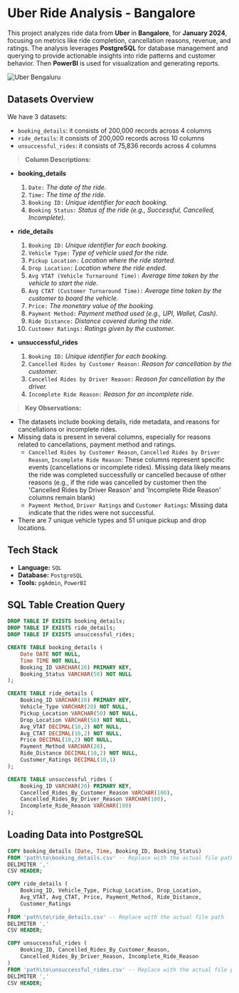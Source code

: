 # Uber Ride Analysis - Bangalore

This project analyzes ride data from **Uber** in **Bangalore**, for **January 2024**, focusing on metrics like ride completion, cancellation reasons, revenue, and ratings. The analysis leverages **PostgreSQL** for database management and querying to provide actionable insights into ride patterns and customer behavior. Then **PowerBI** is used for visualization and generating reports.

![Uber Bengaluru](https://github.com/user-attachments/assets/77998053-4ac7-4cd4-a413-d2d2e13d2fc8)

## Datasets Overview

We have 3 datasets:
- `booking_details`: it consists of 200,000 records across 4 columns
- `ride_details`: it consists of 200,000 records across 10 columns
- `unsuccessful_rides`: it consists of 75,836 records across 4 columns

> **Column Descriptions:**

- **booking_details**

	1. `Date:` _The date of the ride._
	2. `Time:` _The time of the ride._
	3. `Booking ID:` _Unique identifier for each booking._
	4. `Booking Status:` _Status of the ride (e.g., Successful, Cancelled, Incomplete)._

- **ride_details**

	1. `Booking ID:` _Unique identifier for each booking._
 	2. `Vehicle Type:` _Type of vehicle used for the ride._
	3. `Pickup Location:` _Location where the ride started._
	4. `Drop Location:` _Location where the ride ended._
	5. `Avg VTAT (Vehicle Turnaround Time):` _Average time taken by the vehicle to start the ride._
	6. `Avg CTAT (Customer Turnaround Time):` _Average time taken by the customer to board the vehicle._
	7. `Price:` _The monetary value of the booking._
	8. `Payment Method:` _Payment method used (e.g., UPI, Wallet, Cash)._
	9. `Ride Distance:` _Distance covered during the ride._
	10. `Customer Ratings:` _Ratings given by the customer._

- **unsuccessful_rides**
	1. `Booking ID:` _Unique identifier for each booking._
  	2. `Cancelled Rides by Customer Reason:` _Reason for cancellation by the customer._
	3. `Cancelled Rides by Driver Reason:` _Reason for cancellation by the driver._
	4. `Incomplete Ride Reason:` _Reason for an incomplete ride._

> **Key Observations:**

- The datasets include booking details, ride metadata, and reasons for cancellations or incomplete rides.
- Missing data is present in several columns, especially for reasons related to cancellations, payment method and ratings.
  - `Cancelled Rides by Customer Reason`, `Cancelled Rides by Driver Reason`, `Incomplete Ride Reason`: These columns represent specific events (cancellations or incomplete rides). Missing data likely means the ride was completed successfully or cancelled because of other reasons (e.g., if the ride was cancelled by customer then the 'Cancelled Rides by Driver Reason' and 'Incomplete Ride Reason' columns remain blank)
  - `Payment Method`, `Driver Ratings` and `Customer Ratings`: Missing data indicate that the rides were not successful.
- There are 7 unique vehicle types and 51 unique pickup and drop locations.

## Tech Stack

- **Language:** `SQL`
- **Database:** `PostgreSQL`
- **Tools:** `pgAdmin`, `PowerBI`

## SQL Table Creation Query

```sql
DROP TABLE IF EXISTS booking_details;
DROP TABLE IF EXISTS ride_details;
DROP TABLE IF EXISTS unsuccessful_rides;

CREATE TABLE booking_details (
    Date DATE NOT NULL,
    Time TIME NOT NULL,
    Booking_ID VARCHAR(20) PRIMARY KEY,
    Booking_Status VARCHAR(50) NOT NULL
);

CREATE TABLE ride_details (
	Booking_ID VARCHAR(20) PRIMARY KEY,
    Vehicle_Type VARCHAR(20) NOT NULL,
    Pickup_Location VARCHAR(50) NOT NULL,
    Drop_Location VARCHAR(50) NOT NULL,
    Avg_VTAT DECIMAL(10,2) NOT NULL,
    Avg_CTAT DECIMAL(10,2) NOT NULL,
    Price DECIMAL(10,2) NOT NULL,
    Payment_Method VARCHAR(20),
    Ride_Distance DECIMAL(10,2) NOT NULL,
    Customer_Ratings DECIMAL(10,1)
);

CREATE TABLE unsuccessful_rides (
	Booking_ID VARCHAR(20) PRIMARY KEY,
    Cancelled_Rides_By_Customer_Reason VARCHAR(100),
    Cancelled_Rides_By_Driver_Reason VARCHAR(100),
    Incomplete_Ride_Reason VARCHAR(100)
);
```

## Loading Data into PostgreSQL

```sql
COPY booking_details (Date, Time, Booking_ID, Booking_Status)
FROM 'path\to\booking_details.csv' -- Replace with the actual file path
DELIMITER ',' 
CSV HEADER;

COPY ride_details (
	Booking_ID, Vehicle_Type, Pickup_Location, Drop_Location,
	Avg_VTAT, Avg_CTAT, Price, Payment_Method, Ride_Distance,
	Customer_Ratings
)
FROM 'path\to\ride_details.csv' -- Replace with the actual file path
DELIMITER ',' 
CSV HEADER;

COPY unsuccessful_rides (
	Booking_ID, Cancelled_Rides_By_Customer_Reason,
	Cancelled_Rides_By_Driver_Reason, Incomplete_Ride_Reason
)
FROM 'path\to\unsuccessful_rides.csv' -- Replace with the actual file path
DELIMITER ',' 
CSV HEADER;
```

